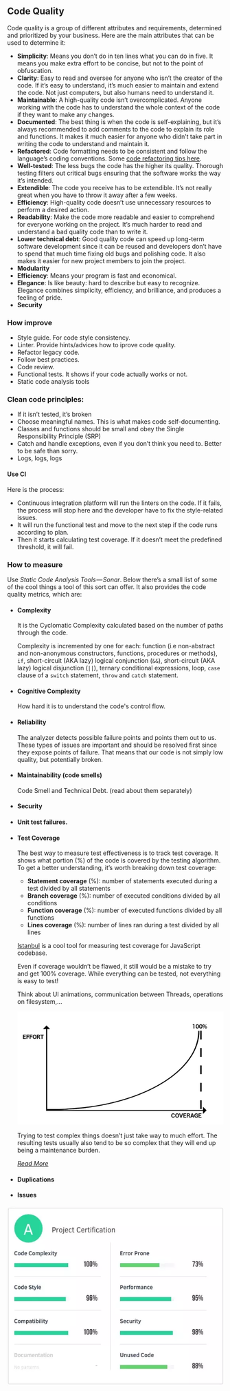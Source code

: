## Code Quality
Code quality is a group of different attributes and requirements, determined and prioritized by your business. Here are the main attributes that can be used to determine it:
* __Simplicity__: Means you don’t do in ten lines what you can do in five. It means you make extra effort to be concise, but not to the point of obfuscation.
* __Clarity__: Easy to read and oversee for anyone who isn’t the creator of the code. If it’s easy to understand, it’s much easier to maintain and extend the code. Not just computers, but also humans need to understand it.
* __Maintainable__: A high-quality code isn’t overcomplicated. Anyone working with the code has to understand the whole context of the code if they want to make any changes.
* __Documented__: The best thing is when the code is self-explaining, but it’s always recommended to add comments to the code to explain its role and functions. It makes it much easier for anyone who didn’t take part in writing the code to understand and maintain it.
* __Refactored__: Code formatting needs to be consistent and follow the language’s coding conventions. Some [code refactoring tips here](https://apiumhub.com/tech-blog-barcelona/code-refactoring-techniques/).
* __Well-tested__: The less bugs the code has the higher its quality. Thorough testing filters out critical bugs ensuring that the software works the way it’s intended.
* __Extendible__: The code you receive has to be extendible. It’s not really great when you have to throw it away after a few weeks.
* __Efficiency__: High-quality code doesn’t use unnecessary resources to perform a desired action.
* __Readability__: Make the code more readable and easier to comprehend for everyone working on the project. It’s much harder to read and understand a bad quality code than to write it.
* __Lower technical debt__: Good quality code can speed up long-term software development since it can be reused and developers don’t have to spend that much time fixing old bugs and polishing code. It also makes it easier for new project members to join the project.
* __Modularity__
* __Efficiency__: Means your program is fast and economical.
* __Elegance__: Is like beauty: hard to describe but easy to recognize. Elegance combines simplicity, efficiency, and brilliance, and produces a feeling of pride.
* __Security__


### How improve
* Style guide. For code style consistency.
* Linter. Provide hints/advices how to iprove code quality.
* Refactor legacy code.
* Follow best practices.
* Code review.
* Functional tests. It shows if your code actually works or not.
* Static code analysis tools


### Clean code principles:
* If it isn’t tested, it’s broken
* Choose meaningful names. This is what makes code self-documenting.
* Classes and functions should be small and obey the Single Responsibility Principle (SRP)
* Catch and handle exceptions, even if you don’t think you need to. Better to be safe than sorry.
* Logs, logs, logs


#### Use CI
Here is the process:
* Continuous integration platform will run the linters on the code. If it fails, the process will stop here and the developer have to fix the style-related issues.
* It will run the functional test and move to the next step if the code runs according to plan.
* Then it starts calculating test coverage. If it doesn’t meet the predefined threshold, it will fail.


### How to measure
Use _Static Code Analysis Tools — Sonar_. Below there’s a small list of some of the cool things a tool of this sort can offer. It also provides the code quality metrics, which are:
* #### Complexity

    It is the Cyclomatic Complexity calculated based on the number of paths through the code.
    
    Complexity is incremented by one for each: function (i.e non-abstract and non-anonymous constructors, functions, procedures or methods), `if`, short-circuit (AKA lazy) logical conjunction (`&&`), short-circuit (AKA lazy) logical disjunction (`||`), ternary conditional expressions, loop, `case` clause of a `switch` statement, `throw` and `catch` statement.

* #### Cognitive Complexity

    How hard it is to understand the code's control flow.

* #### Reliability

    The analyzer detects possible failure points and points them out to us. These types of issues are important and should be resolved first since they expose points of failure. That means that our code is not simply low quality, but potentially broken.

* #### Maintainability (code smells)

    Code Smell and Technical Debt. (read about them separately)

* #### Security

* #### Unit test failures.

* #### Test Coverage

    The best way to measure test effectiveness is to track test coverage. It shows what portion (%) of the code is covered by the testing algorithm. To get a better understanding, it’s worth breaking down test coverage:
    * __Statement coverage__ (%): number of statements executed during a test divided by all statements
    * __Branch coverage__ (%): number of executed conditions divided by all conditions
    * __Function coverage__ (%): number of executed functions divided by all functions
    * __Lines coverage__ (%): number of lines ran during a test divided by all lines

    [Istanbul](https://istanbul.js.org/) is a cool tool for measuring test coverage for JavaScript codebase.

    Even if coverage wouldn’t be flawed, it still would be a mistake to try and get 100% coverage. While everything can be tested, not everything is easy to test!

    Think about UI animations, communication between Threads, operations on filesystem,…

    ![test-coverage-graph](./images/test-coverage-graph.png)

    Trying to test complex things doesn’t just take way to much effort. The resulting tests usually also tend to be so complex that they will end up being a maintenance burden.

    _[Read More](https://ordepdev.me/posts/code-coverage)_

* #### Duplications

* #### Issues

![code-qualitymeasure](./images/code-qualitymeasure.webp)
